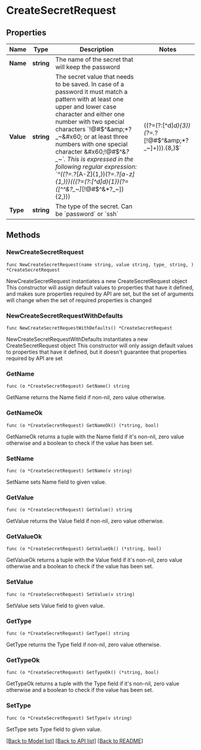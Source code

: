 # CreateSecretRequest

## Properties

Name | Type | Description | Notes
------------ | ------------- | ------------- | -------------
**Name** | **string** | The name of the secret that will keep the password | 
**Value** | **string** | The secret value that needs to be saved. In case of a password it must match a pattern with at least one upper and lower case character and either one number with two special characters &#x60;!@#$^&amp;*?_~&#x60; or at least three numbers with one special character &#x60;!@#$^&amp;*?_~&#x60;. This is expressed in the following regular expression: &#x60;^((?&#x3D;.*?[A-Z]{1,})(?&#x3D;.*?[a-z]{1,}))(((?&#x3D;(?:[^d]*d){1})(?&#x3D;([^^&amp;*?_~]*[!@#$^&amp;*?_~]){2,}))|((?&#x3D;(?:[^d]*d){3})(?&#x3D;.*?[!@#$^&amp;*?_~]+))).{8,}$&#x60; | 
**Type** | **string** | The type of the secret. Can be &#x60;password&#x60; or &#x60;ssh&#x60; | 

## Methods

### NewCreateSecretRequest

`func NewCreateSecretRequest(name string, value string, type_ string, ) *CreateSecretRequest`

NewCreateSecretRequest instantiates a new CreateSecretRequest object
This constructor will assign default values to properties that have it defined,
and makes sure properties required by API are set, but the set of arguments
will change when the set of required properties is changed

### NewCreateSecretRequestWithDefaults

`func NewCreateSecretRequestWithDefaults() *CreateSecretRequest`

NewCreateSecretRequestWithDefaults instantiates a new CreateSecretRequest object
This constructor will only assign default values to properties that have it defined,
but it doesn't guarantee that properties required by API are set

### GetName

`func (o *CreateSecretRequest) GetName() string`

GetName returns the Name field if non-nil, zero value otherwise.

### GetNameOk

`func (o *CreateSecretRequest) GetNameOk() (*string, bool)`

GetNameOk returns a tuple with the Name field if it's non-nil, zero value otherwise
and a boolean to check if the value has been set.

### SetName

`func (o *CreateSecretRequest) SetName(v string)`

SetName sets Name field to given value.


### GetValue

`func (o *CreateSecretRequest) GetValue() string`

GetValue returns the Value field if non-nil, zero value otherwise.

### GetValueOk

`func (o *CreateSecretRequest) GetValueOk() (*string, bool)`

GetValueOk returns a tuple with the Value field if it's non-nil, zero value otherwise
and a boolean to check if the value has been set.

### SetValue

`func (o *CreateSecretRequest) SetValue(v string)`

SetValue sets Value field to given value.


### GetType

`func (o *CreateSecretRequest) GetType() string`

GetType returns the Type field if non-nil, zero value otherwise.

### GetTypeOk

`func (o *CreateSecretRequest) GetTypeOk() (*string, bool)`

GetTypeOk returns a tuple with the Type field if it's non-nil, zero value otherwise
and a boolean to check if the value has been set.

### SetType

`func (o *CreateSecretRequest) SetType(v string)`

SetType sets Type field to given value.



[[Back to Model list]](../README.md#documentation-for-models) [[Back to API list]](../README.md#documentation-for-api-endpoints) [[Back to README]](../README.md)


